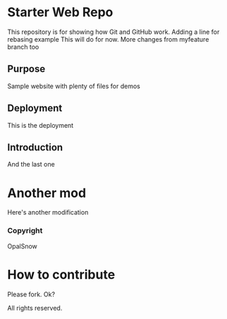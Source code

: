 # Starter Web Repo

This repository is for showing how Git and GitHub work. Adding a line for rebasing example
This will do for now.
More changes from myfeature branch too

## Purpose

Sample website with plenty of files for demos

## Deployment

This is the deployment

## Introduction

And the last one

# Another mod

Here's another modification

### Copyright

OpalSnow

# How to contribute

Please fork. Ok?



All rights reserved.